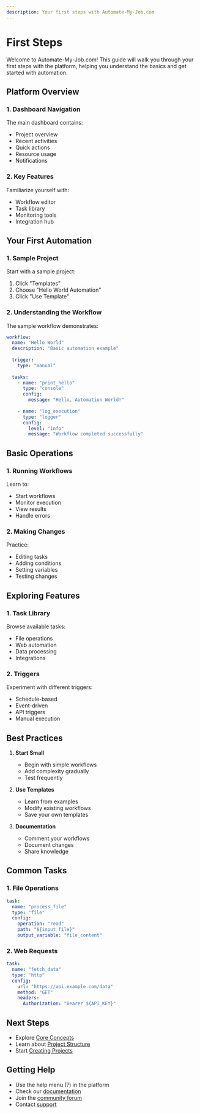 ```yaml
---
description: Your first steps with Automate-My-Job.com
---
```


# First Steps

Welcome to Automate-My-Job.com! This guide will walk you through your first steps with the platform, helping you understand the basics and get started with automation.

## Platform Overview

### 1. Dashboard Navigation

The main dashboard contains:
- Project overview
- Recent activities
- Quick actions
- Resource usage
- Notifications

### 2. Key Features

Familiarize yourself with:
- Workflow editor
- Task library
- Monitoring tools
- Integration hub

## Your First Automation

### 1. Sample Project

Start with a sample project:
1. Click "Templates"
2. Choose "Hello World Automation"
3. Click "Use Template"

### 2. Understanding the Workflow

The sample workflow demonstrates:
```yaml
workflow:
  name: "Hello World"
  description: "Basic automation example"
  
  trigger:
    type: "manual"
    
  tasks:
    - name: "print_hello"
      type: "console"
      config:
        message: "Hello, Automation World!"
        
    - name: "log_execution"
      type: "logger"
      config:
        level: "info"
        message: "Workflow completed successfully"
```

## Basic Operations

### 1. Running Workflows

Learn to:
- Start workflows
- Monitor execution
- View results
- Handle errors

### 2. Making Changes

Practice:
- Editing tasks
- Adding conditions
- Setting variables
- Testing changes

## Exploring Features

### 1. Task Library

Browse available tasks:
- File operations
- Web automation
- Data processing
- Integrations

### 2. Triggers

Experiment with different triggers:
- Schedule-based
- Event-driven
- API triggers
- Manual execution

## Best Practices

1. **Start Small**
   - Begin with simple workflows
   - Add complexity gradually
   - Test frequently

2. **Use Templates**
   - Learn from examples
   - Modify existing workflows
   - Save your own templates

3. **Documentation**
   - Comment your workflows
   - Document changes
   - Share knowledge

## Common Tasks

### 1. File Operations

```yaml
task:
  name: "process_file"
  type: "file"
  config:
    operation: "read"
    path: "${input_file}"
    output_variable: "file_content"
```

### 2. Web Requests

```yaml
task:
  name: "fetch_data"
  type: "http"
  config:
    url: "https://api.example.com/data"
    method: "GET"
    headers:
      Authorization: "Bearer ${API_KEY}"
```

## Next Steps

- Explore [Core Concepts](../basics/core-concepts.md)
- Learn about [Project Structure](../basics/project-structure.md)
- Start [Creating Projects](../basics/create-project.md)

## Getting Help

- Use the help menu (?) in the platform
- Check our [documentation](../README.md)
- Join the [community forum](https://community.automate-my-job.com)
- Contact [support](mailto:support@automate-my-job.com) 